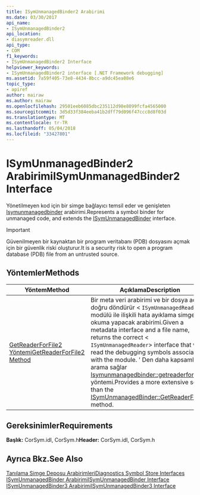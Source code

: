 ```yaml
---
title: ISymUnmanagedBinder2 Arabirimi
ms.date: 03/30/2017
api_name:
- ISymUnmanagedBinder2
api_location:
- diasymreader.dll
api_type:
- COM
f1_keywords:
- ISymUnmanagedBinder2 Interface
helpviewer_keywords:
- ISymUnmanagedBinder2 interface [.NET Framework debugging]
ms.assetid: 7a59f405-73e8-4434-8bcc-a9dc45ea08e6
topic_type:
- apiref
author: mairaw
ms.author: mairaw
ms.openlocfilehash: 29501eeb6085dbc235112d98e8099fcfa4565000
ms.sourcegitcommit: 3d5d33f384eeba41b2dff79d096f47ccc8d8f03d
ms.translationtype: MT
ms.contentlocale: tr-TR
ms.lasthandoff: 05/04/2018
ms.locfileid: "33427801"
---
```

# <a name="isymunmanagedbinder2-interface"></a><span data-ttu-id="360eb-102">ISymUnmanagedBinder2 Arabirimi</span><span class="sxs-lookup"><span data-stu-id="360eb-102">ISymUnmanagedBinder2 Interface</span></span>
<span data-ttu-id="360eb-103">Yönetilmeyen kod için bir simge bağlayıcı temsil eder ve genişleten [Isymunmanagedbinder](../../../../docs/framework/unmanaged-api/diagnostics/isymunmanagedbinder-interface.md) arabirimi.</span><span class="sxs-lookup"><span data-stu-id="360eb-103">Represents a symbol binder for unmanaged code, and extends the [ISymUnmanagedBinder](../../../../docs/framework/unmanaged-api/diagnostics/isymunmanagedbinder-interface.md) interface.</span></span>  
  
> [!IMPORTANT]
>  <span data-ttu-id="360eb-104">Güvenilmeyen bir kaynaktan bir program veritabanı (PDB) dosyasını açmak için bir güvenlik riski oluşturur.</span><span class="sxs-lookup"><span data-stu-id="360eb-104">It is a security risk to open a program database (PDB) file from an untrusted source.</span></span>  
  
## <a name="methods"></a><span data-ttu-id="360eb-105">Yöntemler</span><span class="sxs-lookup"><span data-stu-id="360eb-105">Methods</span></span>  
  
|<span data-ttu-id="360eb-106">Yöntem</span><span class="sxs-lookup"><span data-stu-id="360eb-106">Method</span></span>|<span data-ttu-id="360eb-107">Açıklama</span><span class="sxs-lookup"><span data-stu-id="360eb-107">Description</span></span>|  
|------------|-----------------|  
|[<span data-ttu-id="360eb-108">GetReaderForFile2 Yöntemi</span><span class="sxs-lookup"><span data-stu-id="360eb-108">GetReaderForFile2 Method</span></span>](../../../../docs/framework/unmanaged-api/diagnostics/isymunmanagedbinder2-getreaderforfile2-method.md)|<span data-ttu-id="360eb-109">Bir meta veri arabirimi ve bir dosya adı doğru döndürür <<!--zz xref:ISymUnmanagedReader --> `ISymUnmanagedReader`> modülü ile ilişkili hata ayıklama simgeleri okuma yapacak arabirimi.</span><span class="sxs-lookup"><span data-stu-id="360eb-109">Given a metadata interface and a file name, returns the correct <<!--zz xref:ISymUnmanagedReader --> `ISymUnmanagedReader`> interface that will read the debugging symbols associated with the module.</span></span> <span data-ttu-id="360eb-110">' Den daha kapsamlı bir arama sağlar [Isymunmanagedbinder::getreaderforfile](../../../../docs/framework/unmanaged-api/diagnostics/isymunmanagedbinder-getreaderforfile-method.md) yöntemi.</span><span class="sxs-lookup"><span data-stu-id="360eb-110">Provides a more extensive search than the [ISymUnmanagedBinder::GetReaderForFile](../../../../docs/framework/unmanaged-api/diagnostics/isymunmanagedbinder-getreaderforfile-method.md) method.</span></span>|  
  
## <a name="requirements"></a><span data-ttu-id="360eb-111">Gereksinimler</span><span class="sxs-lookup"><span data-stu-id="360eb-111">Requirements</span></span>  
 <span data-ttu-id="360eb-112">**Başlık:** CorSym.idl, CorSym.h</span><span class="sxs-lookup"><span data-stu-id="360eb-112">**Header:** CorSym.idl, CorSym.h</span></span>  
  
## <a name="see-also"></a><span data-ttu-id="360eb-113">Ayrıca Bkz.</span><span class="sxs-lookup"><span data-stu-id="360eb-113">See Also</span></span>  
 [<span data-ttu-id="360eb-114">Tanılama Simge Deposu Arabirimleri</span><span class="sxs-lookup"><span data-stu-id="360eb-114">Diagnostics Symbol Store Interfaces</span></span>](../../../../docs/framework/unmanaged-api/diagnostics/diagnostics-symbol-store-interfaces.md)  
 [<span data-ttu-id="360eb-115">ISymUnmanagedBinder Arabirimi</span><span class="sxs-lookup"><span data-stu-id="360eb-115">ISymUnmanagedBinder Interface</span></span>](../../../../docs/framework/unmanaged-api/diagnostics/isymunmanagedbinder-interface.md)  
 [<span data-ttu-id="360eb-116">ISymUnmanagedBinder3 Arabirimi</span><span class="sxs-lookup"><span data-stu-id="360eb-116">ISymUnmanagedBinder3 Interface</span></span>](../../../../docs/framework/unmanaged-api/diagnostics/isymunmanagedbinder3-interface.md)
